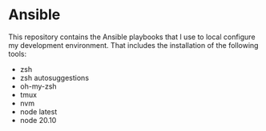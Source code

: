 # Ansible

This repository contains the Ansible playbooks that I use to local configure my development environment.
That includes the installation of the following tools:

- zsh
- zsh autosuggestions
- oh-my-zsh
- tmux
- nvm
- node latest
- node 20.10
